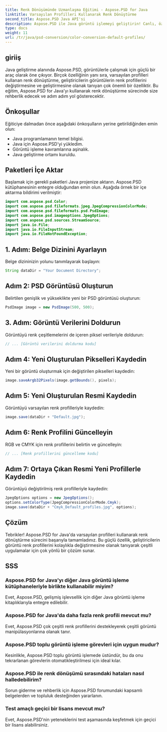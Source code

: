 ```yaml
---
title: Renk Dönüşümünde Uzmanlaşma Eğitimi - Aspose.PSD for Java
linktitle: Varsayılan Profilleri Kullanarak Renk Dönüştürme
second_title: Aspose.PSD Java API'si
description: Aspose.PSD ile Java görüntü işlemeyi geliştirin! Canlı, özelleştirilmiş görüntüler için varsayılan profilleri kullanarak renk dönüştürmeyi öğrenin. Şimdi keşfedin!
type: docs
weight: 11
url: /tr/java/psd-conversion/color-conversion-default-profiles/
---
```

## giriiş
Java geliştirme alanında Aspose.PSD, görüntülerle çalışmak için güçlü bir araç olarak öne çıkıyor. Birçok özelliğinin yanı sıra, varsayılan profilleri kullanan renk dönüştürme, geliştiricilerin görüntülerin renk profillerini değiştirmesine ve geliştirmesine olanak tanıyan çok önemli bir özelliktir. Bu eğitim, Aspose.PSD for Java'yı kullanarak renk dönüştürme sürecinde size rehberlik edecek ve adım adım yol gösterecektir.
## Önkoşullar
Eğiticiye dalmadan önce aşağıdaki önkoşulların yerine getirildiğinden emin olun:
- Java programlamanın temel bilgisi.
- Java için Aspose.PSD'yi yükledim.
- Görüntü işleme kavramlarına aşinalık.
- Java geliştirme ortamı kuruldu.
## Paketleri İçe Aktar
Başlamak için gerekli paketleri Java projenize aktarın. Aspose.PSD kütüphanesinin entegre olduğundan emin olun. Aşağıda örnek bir içe aktarma bildirimi verilmiştir:
```java
import com.aspose.psd.Color;
import com.aspose.psd.fileformats.jpeg.JpegCompressionColorMode;
import com.aspose.psd.fileformats.psd.PsdImage;
import com.aspose.psd.imageoptions.JpegOptions;
import com.aspose.psd.sources.StreamSource;
import java.io.File;
import java.io.FileInputStream;
import java.io.FileNotFoundException;
```
## 1. Adım: Belge Dizinini Ayarlayın
Belge dizininizin yolunu tanımlayarak başlayın:
```java
String dataDir = "Your Document Directory";
```
## Adım 2: PSD Görüntüsü Oluşturun
Belirtilen genişlik ve yükseklikte yeni bir PSD görüntüsü oluşturun:
```java
PsdImage image = new PsdImage(500, 500);
```
## 3. Adım: Görüntü Verilerini Doldurun
Görüntüyü renk çeşitlemelerini de içeren piksel verileriyle doldurun:
```java
// ... [Görüntü verilerini doldurma kodu]
```
## Adım 4: Yeni Oluşturulan Pikselleri Kaydedin
Yeni bir görüntü oluşturmak için değiştirilen pikselleri kaydedin:
```java
image.saveArgb32Pixels(image.getBounds(), pixels);
```
## Adım 5: Yeni Oluşturulan Resmi Kaydedin
Görüntüyü varsayılan renk profilleriyle kaydedin:
```java
image.save(dataDir + "Default.jpg");
```
## Adım 6: Renk Profilini Güncelleyin
RGB ve CMYK için renk profillerini belirtin ve güncelleyin:
```java
// ... [Renk profillerini güncelleme kodu]
```
## Adım 7: Ortaya Çıkan Resmi Yeni Profillerle Kaydedin
Görüntüyü değiştirilmiş renk profilleriyle kaydedin:
```java
JpegOptions options = new JpegOptions();
options.setColorType(JpegCompressionColorMode.Cmyk);
image.save(dataDir + "Cmyk_Default_profiles.jpg", options);
```
## Çözüm
Tebrikler! Aspose.PSD for Java'da varsayılan profilleri kullanarak renk dönüştürme sürecini başarıyla tamamladınız. Bu güçlü özellik, geliştiricilerin görüntü renk profillerini kolaylıkla değiştirmesine olanak tanıyarak çeşitli uygulamalar için çok yönlü bir çözüm sunar.
## SSS
### Aspose.PSD for Java'yı diğer Java görüntü işleme kütüphaneleriyle birlikte kullanabilir miyim?
Evet, Aspose.PSD, gelişmiş işlevsellik için diğer Java görüntü işleme kitaplıklarıyla entegre edilebilir.
### Aspose.PSD for Java'da daha fazla renk profili mevcut mu?
Evet, Aspose.PSD çok çeşitli renk profillerini destekleyerek çeşitli görüntü manipülasyonlarına olanak tanır.
### Aspose.PSD toplu görüntü işleme görevleri için uygun mudur?
Kesinlikle, Aspose.PSD toplu görüntü işlemede üstündür, bu da onu tekrarlanan görevlerin otomatikleştirilmesi için ideal kılar.
### Aspose.PSD ile renk dönüşümü sırasındaki hataları nasıl halledebilirim?
Sorun giderme ve rehberlik için Aspose.PSD forumundaki kapsamlı belgelerden ve topluluk desteğinden yararlanın.
### Test amaçlı geçici bir lisans mevcut mu?
Evet, Aspose.PSD'nin yeteneklerini test aşamasında keşfetmek için geçici bir lisans alabilirsiniz.